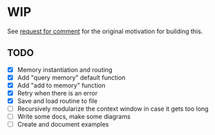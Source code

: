 # WIP

See [request for comment](motivation-rfc.md) for the original motivation for building this.

## TODO

- [x] Memory instantiation and routing
- [x] Add "query memory" default function
- [x] Add "add to memory" function
- [x] Retry when there is an error
- [x] Save and load routine to file
- [ ] Recursively modularize the context window in case it gets too long
- [ ] Write some docs, make some diagrams
- [ ] Create and document examples
